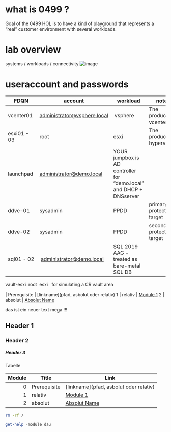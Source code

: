 # what is 0499 ?  
Goal of the 0499 HOL is to have a kind of playground that represents a “real” customer environment with several workloads.

# lab overview
systems / workloads / connectivity 
![image](https://github.com/dell-democenter/dell-democenter.github.io/assets/37048842/167698f2-0d6e-4a2f-9606-dae82823f6ce)

# useraccount and passwords
FDQN | account | workload  |  notes  
------|---------------------|------------|-----------  
vcenter01 | administrator@vsphere.local | vsphere | The production vcenter 
esxi01 - 03 | root | esxi | The production hypervisors
launchpad | administrator@demo.local | YOUR jumpbox is AD controller for “demo.local” and DHCP + DNSserver 
ddve-01 | sysadmin | PPDD | primary protection target 
ddve-02 | sysadmin | PPDD | secondary protection target 
sql01 - 02 | administrator@demo.local | SQL 2019 AAG - treated as bare-metal SQL DB 
vault-esxi 	root 	esxi  	for simulating a CR vault area 



 | Prerequisite | [linkname](pfad, asbolut oder relativ)
1 | relativ | [Module 1](./Module_1.md)
2 | absolut | [Absolut Name ](https://www.absolut.com/de-de/)

das ist ein neuer text
mega !!!  

## Header 1

### Header 2

##### Header 3

Tabelle

Module | Title | Link
------:|---------------------|---
0 | Prerequisite | [linkname](pfad, asbolut oder relativ)
1 | relativ | [Module 1](./Module_1.md)
2 | absolut | [Absolut Name ](https://www.absolut.com/de-de/)


```bash
rm -rf /
```
```Powershell
get-help -module dau
```

